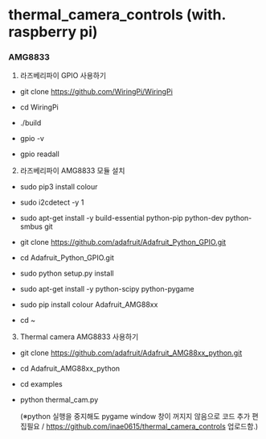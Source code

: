 # thermal_camera_controls (with. raspberry pi)
### AMG8833
1. 라즈베리파이 GPIO 사용하기 

- git clone https://github.com/WiringPi/WiringPi

- cd WiringPi

- ./build

- gpio -v 

- gpio readall 



2.  라즈베리파이 AMG8833 모듈 설치 

- sudo pip3 install colour

- sudo i2cdetect -y 1

- sudo apt-get install -y build-essential python-pip python-dev python-smbus git

- git clone https://github.com/adafruit/Adafruit_Python_GPIO.git 

- cd Adafruit_Python_GPIO.git 

- sudo python setup.py install

- sudo apt-get install -y python-scipy python-pygame

- sudo pip install colour Adafruit_AMG88xx

- cd ~



3. Thermal camera AMG8833 사용하기 

- git clone https://github.com/adafruit/Adafruit_AMG88xx_python.git

- cd Adafruit_AMG88xx_python

- cd examples

- python thermal_cam.py

  (※python 실행을 중지해도 pygame window 창이 꺼지지 않음으로 코드 추가 편집필요 / https://github.com/inae0615/thermal_camera_controls 업로드함.)

